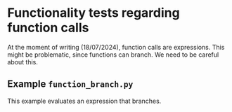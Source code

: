 # Functionality tests regarding function calls

At the moment of writing (18/07/2024), function calls are expressions.
This might be problematic, since functions can branch.
We need to be careful about this.

## Example `function_branch.py`

This example evaluates an expression that branches.

